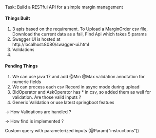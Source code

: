 Task: Build a RESTful API for a simple margin management

#### Things Built

1. 3 apis based on the requirement. To Upload a MarginOrder csv file, Download the current data
as a fail, Find Api which takes 5 params
2. Swagger UI is hosted at    
   http://localhost:8080/swagger-ui.html
3. Validations
4. 


#### Pending Things

1. We can use java 17 and add @Min @Max validation annotation for numeric fields
2. We can process each csv Record in async mode during upload
3. BidOperator and AskOperator has * in csv, so added them as well for validation.
Are those valid inputs ? 
4. Generic Validation or use latest springboot featues


-> How Validations are handled ? 

-> How find is implemented ?

Custom query with parameterized inputs (@Param("instructions"))